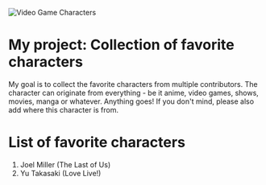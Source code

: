 
![Video Game Characters](https://cdn.mos.cms.futurecdn.net/krniDkpHJKbzdmM3bBCzeK-970-80.jpg.webp)

# My project: Collection of favorite characters
My goal is to collect the favorite characters from multiple contributors. The character can originate from everything - be it anime, video games, shows, movies, manga or whatever. Anything goes! If you don't mind, please also add where this character is from.

# List of favorite characters
1. Joel Miller (The Last of Us)
2. Yu Takasaki (Love Live!)